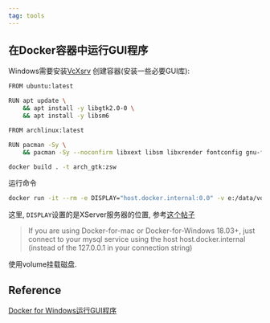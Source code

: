 ```yaml
---
tag: tools
---
```

## 在Docker容器中运行GUI程序
Windows需要安装[VcXsrv](https://sourceforge.net/projects/vcxsrv/)
创建容器(安装一些必要GUI库):

```bash
FROM ubuntu:latest

RUN apt update \
    && apt install -y libgtk2.0-0 \
    && apt install -y libsm6
```

```bash
FROM archlinux:latest

RUN pacman -Sy \
    && pacman -Sy --noconfirm libxext libsm libxrender fontconfig gnu-free-fonts
```

```bash
docker build . -t arch_gtk:zsw
```

运行命令
```bash
docker run -it --rm -e DISPLAY="host.docker.internal:0.0" -v e:/data/volumes:/var/lib/data a773e0dcb44d /var/lib/data/eureqa/eureqa.sh
```


这里, `DISPLAY`设置的是XServer服务器的位置, 参考[这个帖子](https://stackoverflow.com/questions/24319662/from-inside-of-a-docker-container-how-do-i-connect-to-the-localhost-of-the-mach#:~:text=docker%20run%20%2D%2Dnetwork%3D%22host%22&text=Such%20a%20container%20will%20share,opened%20on%20the%20docker%20host.)
>  If you are using Docker-for-mac or Docker-for-Windows 18.03+, just connect to your mysql service using the host host.docker.internal (instead of the 127.0.0.1 in your connection string)

使用volume挂载磁盘.

## Reference
[Docker for Windows运行GUI程序](https://www.cnblogs.com/larva-zhh/p/10531824.html)

